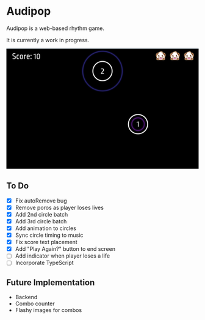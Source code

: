 # Audipop

Audipop is a web-based rhythm game. 

It is currently a work in progress. 

![Game Demo Screenshot](src/assets/game-demo-screenshot.png "Game Demo Screenshot")

## To Do 
- [x] Fix autoRemove bug
- [x] Remove poros as player loses lives  
- [x] Add 2nd circle batch
- [x] Add 3rd circle batch 
- [x] Add animation to circles
- [x] Sync circle timing to music
- [x] Fix score text placement
- [x] Add "Play Again?" button to end screen
- [ ] Add indicator when player loses a life 
- [ ] Incorporate TypeScript

## Future Implementation 
- Backend
- Combo counter 
- Flashy images for combos 